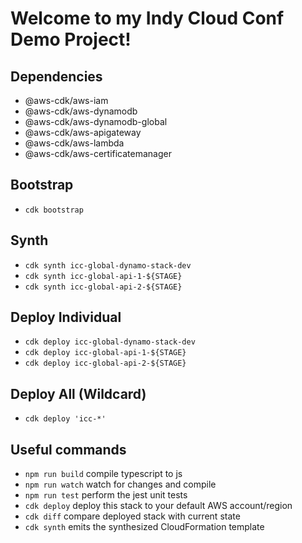 # Welcome to my Indy Cloud Conf Demo Project!

## Dependencies

* @aws-cdk/aws-iam
* @aws-cdk/aws-dynamodb
* @aws-cdk/aws-dynamodb-global
* @aws-cdk/aws-apigateway
* @aws-cdk/aws-lambda
* @aws-cdk/aws-certificatemanager

## Bootstrap

* `cdk bootstrap`

## Synth

* `cdk synth icc-global-dynamo-stack-dev`
* `cdk synth icc-global-api-1-${STAGE}`
* `cdk synth icc-global-api-2-${STAGE}`

## Deploy Individual

* `cdk deploy icc-global-dynamo-stack-dev`
* `cdk deploy icc-global-api-1-${STAGE}`
* `cdk deploy icc-global-api-2-${STAGE}`

## Deploy All (Wildcard)

* `cdk deploy 'icc-*'`

## Useful commands

 * `npm run build`   compile typescript to js
 * `npm run watch`   watch for changes and compile
 * `npm run test`    perform the jest unit tests
 * `cdk deploy`      deploy this stack to your default AWS account/region
 * `cdk diff`        compare deployed stack with current state
 * `cdk synth`       emits the synthesized CloudFormation template